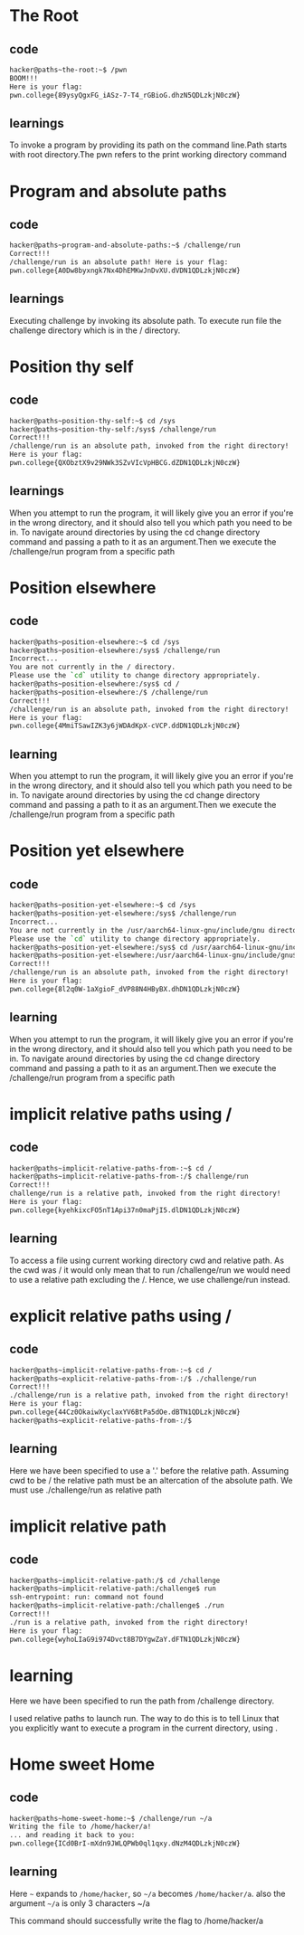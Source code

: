 # The Root

## code

```bash
hacker@paths~the-root:~$ /pwn
BOOM!!!
Here is your flag:
pwn.college{89ysyQgxFG_iASz-7-T4_rGBioG.dhzN5QDLzkjN0czW}

```

## learnings

To invoke a program by providing its path on the command line.Path starts with root directory.The pwn refers to the print working directory command

# Program and absolute paths

## code

```bash
hacker@paths~program-and-absolute-paths:~$ /challenge/run
Correct!!!
/challenge/run is an absolute path! Here is your flag:
pwn.college{A0Dw8byxngk7Nx4DhEMKwJnDvXU.dVDN1QDLzkjN0czW}

```

## learnings

Executing challenge by invoking its absolute path. To execute run file  the challenge directory which is in the / directory.

# Position thy self

## code

```bash
hacker@paths~position-thy-self:~$ cd /sys
hacker@paths~position-thy-self:/sys$ /challenge/run
Correct!!!
/challenge/run is an absolute path, invoked from the right directory!
Here is your flag:
pwn.college{QXObztX9v29NWk3SZvVIcVpHBCG.dZDN1QDLzkjN0czW}

```

## learnings

When you attempt to run the program, it will likely give you an error if you're in the wrong directory, and it should also tell you which path you need to be in.
To navigate around directories by using the cd change directory command and passing a path to it as an argument.Then we execute the /challenge/run program from a specific path

# Position elsewhere

## code

```bash
hacker@paths~position-elsewhere:~$ cd /sys
hacker@paths~position-elsewhere:/sys$ /challenge/run
Incorrect...
You are not currently in the / directory.
Please use the `cd` utility to change directory appropriately.
hacker@paths~position-elsewhere:/sys$ cd /
hacker@paths~position-elsewhere:/$ /challenge/run
Correct!!!
/challenge/run is an absolute path, invoked from the right directory!
Here is your flag:
pwn.college{4MmiTSawIZK3y6jWDAdKpX-cVCP.ddDN1QDLzkjN0czW}

```

## learning

When you attempt to run the program, it will likely give you an error if you're in the wrong directory, and it should also tell you which path you need to be in.
To navigate around directories by using the cd change directory command and passing a path to it as an argument.Then we execute the /challenge/run program from a specific path

# Position yet elsewhere

## code

```bash
hacker@paths~position-yet-elsewhere:~$ cd /sys
hacker@paths~position-yet-elsewhere:/sys$ /challenge/run
Incorrect...
You are not currently in the /usr/aarch64-linux-gnu/include/gnu directory.
Please use the `cd` utility to change directory appropriately.
hacker@paths~position-yet-elsewhere:/sys$ cd /usr/aarch64-linux-gnu/include/gnu
hacker@paths~position-yet-elsewhere:/usr/aarch64-linux-gnu/include/gnu$ /challenge/run
Correct!!!
/challenge/run is an absolute path, invoked from the right directory!
Here is your flag:
pwn.college{8l2q0W-1aXgioF_dVP88N4HByBX.dhDN1QDLzkjN0czW}

```

## learning

When you attempt to run the program, it will likely give you an error if you're in the wrong directory, and it should also tell you which path you need to be in.
To navigate around directories by using the cd change directory command and passing a path to it as an argument.Then we execute the /challenge/run program from a specific path

# implicit relative paths using /

## code

```bash
hacker@paths~implicit-relative-paths-from-:~$ cd /
hacker@paths~implicit-relative-paths-from-:/$ challenge/run
Correct!!!
challenge/run is a relative path, invoked from the right directory!
Here is your flag:
pwn.college{kyehkixcFO5nT1Api37n0maPjI5.dlDN1QDLzkjN0czW}

```

## learning

To access a file using current working directory cwd and relative path.
As the cwd was / it would only mean that to run /challenge/run we would need to use a relative path excluding the /.
Hence, we use challenge/run instead.

# explicit relative paths using /

## code

```bash
hacker@paths~implicit-relative-paths-from-:~$ cd /
hacker@paths~explicit-relative-paths-from-:/$ ./challenge/run
Correct!!!
./challenge/run is a relative path, invoked from the right directory!
Here is your flag:
pwn.college{44Cz0OkaiwXyclaxYV6BtPa5dOe.dBTN1QDLzkjN0czW}
hacker@paths~explicit-relative-paths-from-:/$

```

## learning

Here we have been specified to use a '.' before the relative path. Assuming cwd to be / the relative path must be an altercation of
the absolute path. We must use ./challenge/run as relative path

# implicit relative path

## code

```bash
hacker@paths~implicit-relative-path:/$ cd /challenge
hacker@paths~implicit-relative-path:/challenge$ run
ssh-entrypoint: run: command not found
hacker@paths~implicit-relative-path:/challenge$ ./run
Correct!!!
./run is a relative path, invoked from the right directory!
Here is your flag:
pwn.college{wyhoLIaG9i974Dvct8B7DYgwZaY.dFTN1QDLzkjN0czW}

```

# learning

Here we have been specified to run the path from /challenge directory.

I used relative paths to launch run.
The way to do this is to tell Linux that you explicitly want to execute a program in the current directory, using .

# Home sweet Home

## code
```bash
hacker@paths~home-sweet-home:~$ /challenge/run ~/a
Writing the file to /home/hacker/a!
... and reading it back to you:
pwn.college{ICd0BrI-mXdn9JWLQPWb0ql1qxy.dNzM4QDLzkjN0czW}
```

## learning

 Here `~` expands to `/home/hacker`, so `~/a` becomes `/home/hacker/a`.
also the argument `~/a` is only 3 characters ~/a

This command should successfully write the flag to /home/hacker/a
